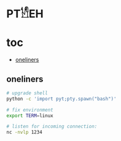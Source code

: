 # PT𓀮EH

# toc

<!-- vim-markdown-toc GFM -->

* [oneliners](#oneliners)

<!-- vim-markdown-toc -->

## oneliners

```sh
# upgrade shell
python -c 'import pyt;pty.spawn("bash")'

# fix environment
export TERM=linux

# listen for incoming connection:
nc -nvlp 1234
```

